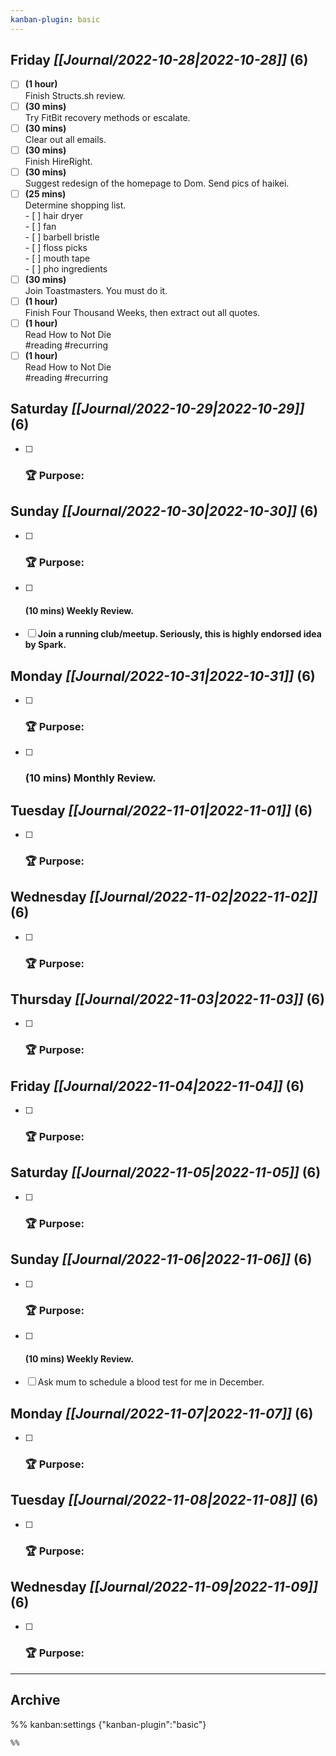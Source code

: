```yaml
---
kanban-plugin: basic
---
```


## **Friday** *[[Journal/2022-10-28|2022-10-28]]* (6)

- [ ] **(1 hour)**<br>Finish Structs.sh review.
- [ ] **(30 mins)**<br>Try FitBit recovery methods or escalate.
- [ ] **(30 mins)**<br>Clear out all emails.
- [ ] **(30 mins)**<br>Finish HireRight.
- [ ] **(30 mins)**<br>Suggest redesign of the homepage to Dom. Send pics of haikei.
- [ ] **(25 mins)**<br>Determine shopping list.<br>- [ ] hair dryer<br>- [ ] fan<br>- [ ] barbell bristle<br>- [ ] floss picks<br>- [ ] mouth tape<br>- [ ] pho ingredients
- [ ] **(30 mins)**<br>Join Toastmasters. You must do it.
- [ ] **(1 hour)**<br>Finish Four Thousand Weeks, then extract out all quotes.
- [ ] **(1 hour)**<br>Read How to Not Die<br>#reading #recurring
- [ ] **(1 hour)**<br>Read How to Not Die<br>#reading #recurring

## **Saturday** *[[Journal/2022-10-29|2022-10-29]]* (6)

- [ ] ### **🏆 Purpose**:

## **Sunday** *[[Journal/2022-10-30|2022-10-30]]* (6)

- [ ] ### **🏆 Purpose**:
- [ ] #### **(10 mins)** Weekly Review.
- [ ] **Join a running club/meetup. Seriously, this is highly endorsed idea by Spark.**

## **Monday** *[[Journal/2022-10-31|2022-10-31]]* (6)

- [ ] ### **🏆 Purpose**:
- [ ] ### **(10 mins)** Monthly Review.

## **Tuesday** *[[Journal/2022-11-01|2022-11-01]]* (6)

- [ ] ### **🏆 Purpose**:

## **Wednesday** *[[Journal/2022-11-02|2022-11-02]]* (6)

- [ ] ### **🏆 Purpose**:

## **Thursday** *[[Journal/2022-11-03|2022-11-03]]* (6)

- [ ] ### **🏆 Purpose**:

## **Friday** *[[Journal/2022-11-04|2022-11-04]]* (6)

- [ ] ### **🏆 Purpose**:

## **Saturday** *[[Journal/2022-11-05|2022-11-05]]* (6)

- [ ] ### **🏆 Purpose**:

## **Sunday** *[[Journal/2022-11-06|2022-11-06]]* (6)

- [ ] ### **🏆 Purpose**:
- [ ] #### **(10 mins)** Weekly Review.
- [ ] Ask mum to schedule a blood test for me in December.

## **Monday** *[[Journal/2022-11-07|2022-11-07]]* (6)

- [ ] ### **🏆 Purpose**:

## **Tuesday** *[[Journal/2022-11-08|2022-11-08]]* (6)

- [ ] ### **🏆 Purpose**:

## **Wednesday** *[[Journal/2022-11-09|2022-11-09]]* (6)

- [ ] ### **🏆 Purpose**:

***

## Archive



%% kanban:settings
{"kanban-plugin":"basic"}
```
%%
